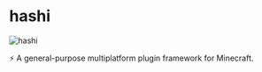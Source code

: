 # hashi

![hashi](https://socialify.git.ci/hashi-framework/hashi/image?description=1&forks=1&issues=1&language=1&name=1&owner=1&pattern=Circuit%20Board&pulls=1&stargazers=1&theme=Auto)

⚡ A general-purpose multiplatform plugin framework for Minecraft.